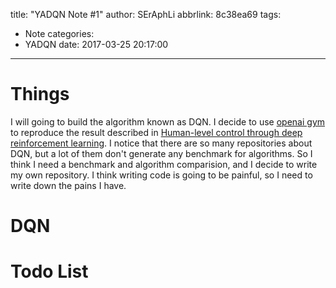 title: "YADQN Note #1"
author: SErAphLi
abbrlink: 8c38ea69
tags:
  - Note
categories:
  - YADQN
date: 2017-03-25 20:17:00
---
# Things

I will going to build the algorithm known as DQN. I decide to use [openai gym](https://gym.openai.com/) to reproduce the result described in [Human-level control through deep reinforcement learning](http://www.nature.com/nature/journal/v518/n7540/full/nature14236.html).
I notice that there are so many repositories about DQN, but a lot of them don't generate any benchmark for algorithms. So I think I need a benchmark and algorithm comparision, and I decide to write my own repository.
I think writing code is going to be painful, so I need to write down the pains I have.
<!--more-->

# DQN



# Todo List
